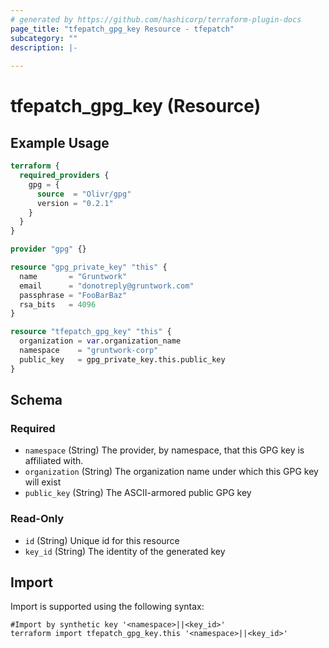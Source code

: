 ```yaml
---
# generated by https://github.com/hashicorp/terraform-plugin-docs
page_title: "tfepatch_gpg_key Resource - tfepatch"
subcategory: ""
description: |-
  
---
```


# tfepatch_gpg_key (Resource)



## Example Usage

```terraform
terraform {
  required_providers {
    gpg = {
      source  = "Olivr/gpg"
      version = "0.2.1"
    }
  }
}

provider "gpg" {}

resource "gpg_private_key" "this" {
  name       = "Gruntwork"
  email      = "donotreply@gruntwork.com"
  passphrase = "FooBarBaz"
  rsa_bits   = 4096
}

resource "tfepatch_gpg_key" "this" {
  organization = var.organization_name
  namespace    = "gruntwork-corp"
  public_key   = gpg_private_key.this.public_key
}
```

<!-- schema generated by tfplugindocs -->
## Schema

### Required

- `namespace` (String) The provider, by namespace, that this GPG key is affiliated with.
- `organization` (String) The organization name under which this GPG key will exist
- `public_key` (String) The ASCII-armored public GPG key

### Read-Only

- `id` (String) Unique id for this resource
- `key_id` (String) The identity of the generated key

## Import

Import is supported using the following syntax:

```shell
#Import by synthetic key '<namespace>||<key_id>'
terraform import tfepatch_gpg_key.this '<namespace>||<key_id>'
```

